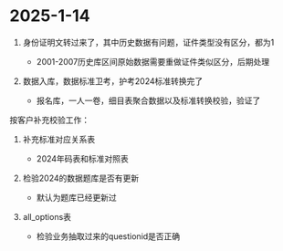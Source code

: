 # 2025-1-14 

1. 身份证明文转过来了，其中历史数据有问题，证件类型没有区分，都为1
   - 2001-2007历史库区间原始数据需要重做证件类似区分，后期处理

2. 数据入库，数据标准卫考，护考2024标准转换完了
   - 报名库，一人一卷，细目表聚合数据以及标准转换校验，验证了


按客户补充校验工作：

1. 补充标准对应关系表
   - 2024年码表和标准对照表

2. 检验2024的数据题库是否有更新
   - 默认为题库已经更新过

3. all_options表
   - 检验业务抽取过来的questionid是否正确


